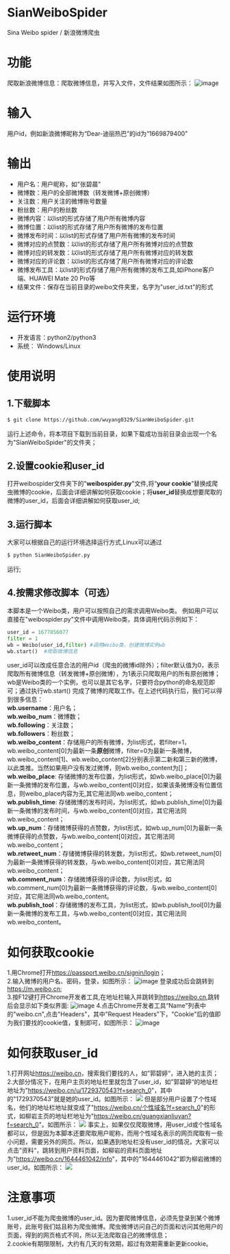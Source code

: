 # SianWeiboSpider
Sina Weibo spider /  新浪微博爬虫

# 功能
爬取新浪微博信息：爬取微博信息，并写入文件，文件结果如图所示：
![image](image/result.png)

# 输入
用户id，例如新浪微博昵称为“Dear-迪丽热巴”的id为“1669879400”

# 输出
- 用户名：用户昵称，如"张碧晨"
- 微博数：用户的全部微博数（转发微博+原创微博）
- 关注数：用户关注的微博账号数量
- 粉丝数：用户的粉丝数
- 微博内容：以list的形式存储了用户所有微博内容
- 微博位置：以list的形式存储了用户所有微博的发布位置
- 微博发布时间：以list的形式存储了用户所有微博的发布时间
- 微博对应的点赞数：以list的形式存储了用户所有微博对应的点赞数
- 微博对应的转发数：以list的形式存储了用户所有微博对应的转发数
- 微博对应的评论数：以list的形式存储了用户所有微博对应的评论数
- 微博发布工具：以list的形式存储了用户所有微博的发布工具,如iPhone客户端、HUAWEI Mate 20 Pro等
- 结果文件：保存在当前目录的weibo文件夹里，名字为"user_id.txt"的形式

# 运行环境
- 开发语言：python2/python3
- 系统： Windows/Linux

# 使用说明
## 1.下载脚本
```bash
$ git clone https://github.com/wuyang0329/SianWeiboSpider.git
```
运行上述命令，将本项目下载到当前目录，如果下载成功当前目录会出现一个名为"SianWeiboSpider"的文件夹；
## 2.设置cookie和user_id
打开weibospider文件夹下的"**weibospider.py**"文件,将“**your cookie**”替换成爬虫微博的cookie，后面会详细讲解如何获取cookie；将**user_id**替换成想要爬取的微博的user_id，后面会详细讲解如何获取user_id;
## 3.运行脚本
大家可以根据自己的运行环境选择运行方式,Linux可以通过
```bash
$ python SianWeiboSpider.py
```
运行;
## 4.按需求修改脚本（可选）
本脚本是一个Weibo类，用户可以按照自己的需求调用Weibo类。
例如用户可以直接在"weibospider.py"文件中调用Weibo类，具体调用代码示例如下：
```python
user_id = 1677856077
filter = 1
wb = Weibo(user_id,filter) #调用Weibo类，创建微博实例wb
wb.start()  #爬取微博信息
```
user_id可以改成任意合法的用户id（爬虫的微博id除外）；filter默认值为0，表示爬取所有微博信息（转发微博+原创微博），为1表示只爬取用户的所有原创微博；wb是Weibo类的一个实例，也可以是其它名字，只要符合python的命名规范即可；通过执行wb.start() 完成了微博的爬取工作。在上述代码执行后，我们可以得到很多信息：<br>
**wb.username**：用户名；<br>
**wb.weibo_num**：微博数；<br>
**wb.following**：关注数；<br>
**wb.followers**：粉丝数；<br>
**wb.weibo_content**：存储用户的所有微博，为list形式，若filter=1， wb.weibo_content[0]为最新一条**原创**微博，filter=0为最新一条微博，wb.weibo_content[1]、wb.weibo_content[2]分别表示第二新和第三新的微博，以此类推。当然如果用户没有发过微博，则wb.weibo_content为[]；<br>
**wb.weibo_place**: 存储微博的发布位置，为list形式，如wb.weibo_place[0]为最新一条微博的发布位置，与wb.weibo_content[0]对应，如果该条微博没有位置信息，则weibo_place内容为无,其它用法同wb.weibo_content；<br>
**wb.publish_time**: 存储微博的发布时间，为list形式，如wb.publish_time[0]为最新一条微博的发布时间，与wb.weibo_content[0]对应，其它用法同wb.weibo_content；<br>
**wb.up_num**：存储微博获得的点赞数，为list形式，如wb.up_num[0]为最新一条微博获得的点赞数，与wb.weibo_content[0]对应，其它用法同wb.weibo_content；<br>
**wb.retweet_num**：存储微博获得的转发数，为list形式，如wb.retweet_num[0]为最新一条微博获得的转发数，与wb.weibo_content[0]对应，其它用法同wb.weibo_content；<br>
**wb.comment_num**：存储微博获得的评论数，为list形式，如wb.comment_num[0]为最新一条微博获得的评论数，与wb.weibo_content[0]对应，其它用法同wb.weibo_content。<br>
**wb.publish_tool**：存储微博的发布工具，为list形式，如wb.publish_tool[0]为最新一条微博的发布工具，与wb.weibo_content[0]对应，其它用法同wb.weibo_content。


# 如何获取cookie
1.用Chrome打开<https://passport.weibo.cn/signin/login>；<br>
2.输入微博的用户名、密码，登录，如图所示：
![image](image/login.png)
登录成功后会跳转到<https://m.weibo.cn>;<br>
3.按F12键打开Chrome开发者工具,在地址栏输入并跳转到<https://weibo.cn>,跳转后会显示如下类似界面:
![image](image/home.png)
4.点击Chrome开发者工具“Name"列表中的"weibo.cn",点击"Headers"，其中"Request Headers"下，"Cookie"后的值即为我们要找的cookie值，复制即可，如图所示：
![image](image/cookie.png)

# 如何获取user_id
1.打开网址<https://weibo.cn>，搜索我们要找的人，如”郭碧婷“，进入她的主页；<br>
2.大部分情况下，在用户主页的地址栏里就包含了user_id，如”郭碧婷“的地址栏地址为"<https://weibo.cn/u/1729370543?f=search_0>"，其中的"1729370543"就是她的user_id。如图所示：
![](https://picture.cognize.me/cognize/github/weibospider/userid1.png)
但是部分用户设置了个性域名，他们的地址栏地址就变成了"<https://weibo.cn/个性域名?f=search_0>"的形式，如柳岩主页的地址栏地址为"<https://weibo.cn/guangxianliuyan?f=search_0>"。如图所示：
![](https://picture.cognize.me/cognize/github/weibospider/userid2.png)
事实上，如果仅仅爬取微博，用user_id或个性域名都可以，但是因为本脚本还要爬取用户昵称，而用个性域名表示的网页爬取有一些小问题，需要另外的网页。所以，如果遇到地址栏没有user_id的情况，大家可以点击”资料“，跳转到用户资料页面，如柳岩的资料页面地址为"<https://weibo.cn/1644461042/info>"，其中的"1644461042"即为柳岩微博的user_id。如图所示：
![](https://picture.cognize.me/cognize/github/weibospider/userid3.png)

# 注意事项
1.user_id不能为爬虫微博的user_id。因为要爬微博信息，必须先登录到某个微博账号，此账号我们姑且称为爬虫微博。爬虫微博访问自己的页面和访问其他用户的页面，得到的网页格式不同，所以无法爬取自己的微博信息；<br>
2.cookie有期限限制，大约有几天的有效期，超过有效期需重新更新cookie。

